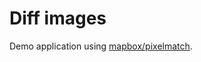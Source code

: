 # Diff images

Demo application using [mapbox/pixelmatch](https://www.npmjs.com/package/pixelmatch).
